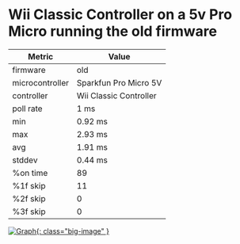 # Wii Classic Controller on a 5v Pro Micro running the old firmware

| Metric          | Value                  |
| --------------- | ---------------------- |
| firmware        | old                    |
| microcontroller | Sparkfun Pro Micro 5V           |
| controller      | Wii Classic Controller |
| poll rate       | 1 ms                   |
| min             | 0.92 ms                |
| max             | 2.93 ms                |
| avg             | 1.91 ms                |
| stddev          | 0.44 ms                |
| %on time        | 89                     |
| %1f skip        | 11                     |
| %2f skip        | 0                      |
| %3f skip        | 0                      |

[![Graph](../../assets/images/results/ardwiino_classic_micro_5v.png){: class="big-image" }](../../assets/images/results/ardwiino_classic_micro_5v.png)
